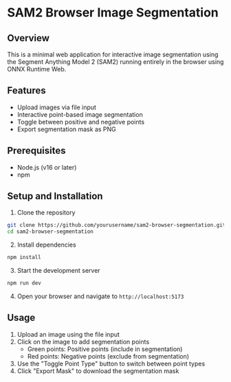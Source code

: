 # SAM2 Browser Image Segmentation

## Overview

This is a minimal web application for interactive image segmentation using the Segment Anything Model 2 (SAM2) running entirely in the browser using ONNX Runtime Web.

## Features

- Upload images via file input
- Interactive point-based image segmentation
- Toggle between positive and negative points
- Export segmentation mask as PNG

## Prerequisites

- Node.js (v16 or later)
- npm

## Setup and Installation

1. Clone the repository
```bash
git clone https://github.com/yourusername/sam2-browser-segmentation.git
cd sam2-browser-segmentation
```

2. Install dependencies
```bash
npm install
```

3. Start the development server
```bash
npm run dev
```

4. Open your browser and navigate to `http://localhost:5173`

## Usage

1. Upload an image using the file input
2. Click on the image to add segmentation points
   - Green points: Positive points (include in segmentation)
   - Red points: Negative points (exclude from segmentation)
3. Use the "Toggle Point Type" button to switch between point types
4. Click "Export Mask" to download the segmentation mask
